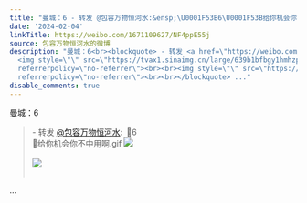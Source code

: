 ```yaml
---
title: "曼城：6 - 转发 @包容万物恒河水:&ensp;\U0001F53B6\U0001F53B给你机会你不中用啊.gif [图片][图片]"
date: '2024-02-04'
linkTitle: https://weibo.com/1671109627/NF4ppE55j
source: 包容万物恒河水的微博
description: "曼城：6<br><blockquote> - 转发 <a href=\"https://weibo.com/1671109627\" target=\"_blank\">@包容万物恒河水</a>: \U0001F53B6<br>\U0001F53B给你机会你不中用啊.gif
  <img style=\"\" src=\"https://tvax1.sinaimg.cn/large/639b1bfbgy1hmhzpvsm4fj20zu0ltgo8.jpg\"
  referrerpolicy=\"no-referrer\"><br><br><img style=\"\" src=\"https://tvax1.sinaimg.cn/large/639b1bfbgy1hmhzpw2qzoj20zu1ax7a5.jpg\"
  referrerpolicy=\"no-referrer\"><br><br></blockquote> ..."
disable_comments: true
---
```

曼城：6<br><blockquote> - 转发 <a href="https://weibo.com/1671109627" target="_blank">@包容万物恒河水</a>: 🔻6<br>🔻给你机会你不中用啊.gif <img style="" src="https://tvax1.sinaimg.cn/large/639b1bfbgy1hmhzpvsm4fj20zu0ltgo8.jpg" referrerpolicy="no-referrer"><br><br><img style="" src="https://tvax1.sinaimg.cn/large/639b1bfbgy1hmhzpw2qzoj20zu1ax7a5.jpg" referrerpolicy="no-referrer"><br><br></blockquote> ...